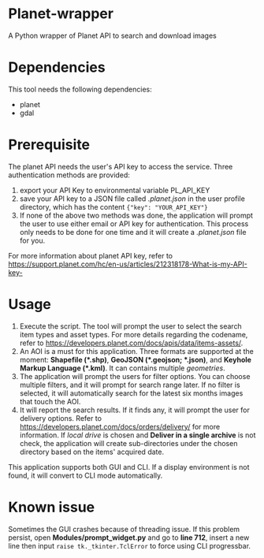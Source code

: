 # Planet-wrapper
A Python wrapper of Planet API to search and download images
# Dependencies  
This tool needs the following dependencies:  
- planet  
- gdal   
   
# Prerequisite  
The planet API needs the user's API key to access the service. Three authentication methods are provided:  
1. export your API Key to environmental variable PL_API_KEY  
2. save your API key to a JSON file called _.planet.json_ in the user profile directory, which has the content `{"key": "YOUR_API_KEY"}`  
3. If none of the above two methods was done, the application will prompt the user to use either email or API key for authentication. This process only needs to be done for one time and it will create a _.planet.json_ file for you.  
  
For more information about planet API key, refer to https://support.planet.com/hc/en-us/articles/212318178-What-is-my-API-key-  
# Usage  
1. Execute the script. The tool will prompt the user to select the search item types and asset types. For more details regarding the codename, refer to https://developers.planet.com/docs/apis/data/items-assets/.  
2. An AOI is a must for this application. Three formats are supported at the moment: **Shapefile (\*.shp)**, **GeoJSON (\*.geojson; \*.json)**, and **Keyhole Markup Language (\*.kml)**. It can contains multiple _geometries_.  
3. The application will prompt the users for filter options. You can choose multiple filters, and it will prompt for search range later. If no filter is selected, it will automatically search for the latest six months images that touch the AOI.  
4. It will report the search results. If it finds any, it will prompt the user for delivery options. Refer to https://developers.planet.com/docs/orders/delivery/ for more information. If _local drive_ is chosen and **Deliver in a single archive** is not check, the application will create sub-directories under the chosen directory based on the items' acquired date.  
  
This application supports both GUI and CLI. If a display environment is not found, it will convert to CLI mode automatically.  
  
# Known issue  
Sometimes the GUI crashes because of threading issue. If this problem persist, open **Modules/prompt_widget.py** and go to **line 712**, insert a new line then input `raise tk._tkinter.TclError` to force using CLI progressbar.  